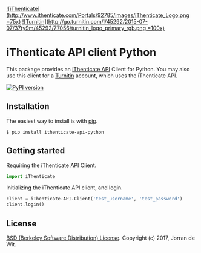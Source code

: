 [![iThenticate](http://www.ithenticate.com/Portals/92785/images/iThenticate_Logo.png =75x)](http://www.ithenticate.com/)
[![Turnitin](http://go.turnitin.com/l/45292/2015-07-07/37ty9m/45292/77056/turnitin_logo_primary_rgb.png =100x)](http://turnitin.com/)

# iThenticate API client Python

This package provides an [iThenticate API](https://guides.turnitin.com/iThenticate/iThenticate_API_Guide) Client for Python. You may also use this client for a [Turnitin](http://turnitin.com/) account, which uses the iThenticate API.

[![PyPI version](https://badge.fury.io/py/ithenticate-api-python.svg)](https://badge.fury.io/py/ithenticate-api-python)

## Installation ##

The easiest way to install is with [pip](https://pip.pypa.io).
```
$ pip install ithenticate-api-python
```

## Getting started ##

Requiring the iThenticate API Client.

```python
import iThenticate
```

Initializing the iThenticate API client, and login.

```python
client = iThenticate.API.Client('test_username', 'test_password')
client.login()
```

## License ##
[BSD (Berkeley Software Distribution) License](https://opensource.org/licenses/bsd-license.php).
Copyright (c) 2017, Jorran de Wit.
